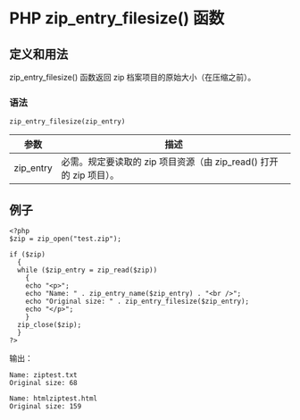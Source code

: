 # PHP zip_entry_filesize() 函数



## 定义和用法

zip_entry_filesize() 函数返回 zip 档案项目的原始大小（在压缩之前）。

### 语法

```
zip_entry_filesize(zip_entry)
```

| 参数 | 描述 |
| --- | --- |
| zip_entry | 必需。规定要读取的 zip 项目资源（由 zip_read() 打开的 zip 项目）。 |

## 例子

```
<?php
$zip = zip_open("test.zip");

if ($zip)
  {
  while ($zip_entry = zip_read($zip))
    {
    echo "<p>";
    echo "Name: " . zip_entry_name($zip_entry) . "<br />";
    echo "Original size: " . zip_entry_filesize($zip_entry);
    echo "</p>";
    }
  zip_close($zip);
  }
?>
```

输出：

```
Name: ziptest.txt
Original size: 68

Name: htmlziptest.html
Original size: 159
```




